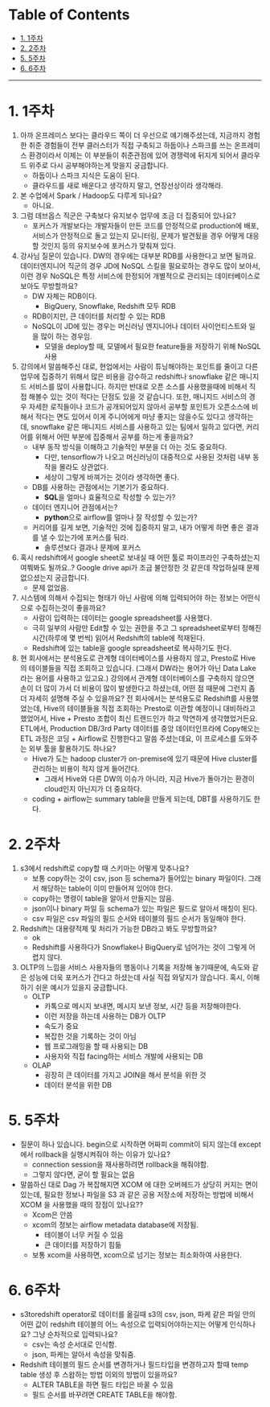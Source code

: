 # Table of Contents

- [1. 1주차](#1-1주차)
- [2. 2주차](#2-2주차)
- [5. 5주차](#5-5주차)
- [6. 6주차](#6-6주차)

---

# 1. 1주차

1. 아까 온프레미스 보다는 클라우드 쪽이 더 우선으로 얘기해주셨는데,  지금까지 경험한 취준 경험들이 전부 클러스터가 직접 구축되고 하둡이나 스파크를 쓰는 온프레미스 환경이라서 이제는 이 부분들이 취준관점에 있어 경쟁력에 뒤지게 되어서 클라우드 위주로 다시 공부해야하는게 맞을지 궁금합니다.
	- 하둡이나 스파크 지식은 도움이 된다.
	- 클라우드를 새로 배운다고 생각하지 말고, 연장선상이라 생각해라.
2. 본 수업에서 Spark / Hadoop도 다루게 되나요?
	- 아니요.
3. 그럼 데브옵스 직군은 구축보다 유지보수 업무에 조금 더 집중되어 있나요?
	- 포커스가 개발보다는 개발자들이 만든 코드를 안정적으로 production에 배포, 서비스가 안정적으로 돌고 있는지 모니터링, 문제가 발견됬을 경우 어떻게 대응할 것인지 등의 유지보수에 포커스가 맞춰져 있다.
4. 강사님 질문이 있습니다. DW의 경우에는 대부분 RDB를 사용한다고 보면 될까요. 데이터엔지니어 직군의 경우 JD에 NoSQL 스킬을 필요로하는 경우도 많이 보아서, 이런 경우 NoSQL은 특정 서비스에 한정되어 개별적으로 관리되는 데이터베이스로 보아도 무방할까요?
	- DW 자체는 RDB이다.
		- BigQuery, Snowflake, Redshift 모두 RDB
	- RDB이지만, 큰 데이터를 처리할 수 있는 RDB
	- NoSQL이 JD에 있는 경우는 머신러닝 엔지니어나 데이터 사이언티스트와 일을 많이 하는 경우임.
		- 모델을 deploy할 때, 모델에서 필요한 feature들을 저장하기 위해 NoSQL 사용
5. 강의에서 말씀해주신 대로, 현업에서는 사람이 튜닝해야하는 포인트를 줄이고 다른 업무에 집중하기 위해서 많은 비용을 감수하고 redshift나 snowflake 같은 매니지드 서비스를 많이 사용합니다. 하지만 반대로 오픈 소스를 사용했을때에 비해서 직접 해볼수 있는 것이 적다는 단점도 있을 것 같습니다. 또한, 매니지드 서비스의 경우 자세한 로직들이나 코드가 공개되어있지 않아서 공부할 포인트가 오픈소스에 비해서 적다는 면도 있어서 이게 주니어에게 마냥 좋지는 않을수도 있다고 생각하는데, snowflake 같은 매니지드 서비스를 사용하고 있는 팀에서 일하고 있다면, 커리어를 위해서 어떤 부분에 집중해서 공부를 하는게 좋을까요?
	- 내부 동작 방식을 이해하고 기술적인 부분을 더 아는 것도 중요하다.
		- 다만, tensorflow가 나오고 머신러닝이 대중적으로 사용된 것처럼 내부 동작을 몰라도 상관없다.
		- 세상이 그렇게 바껴가는 것이라 생각하면 좋다.
	- DB를 사용하는 관점에서는 기본기가 중요하다.
		- **SQL**을 얼마나 효율적으로 작성할 수 있는가?
	- 데이터 엔지니어 관점에서는?
		- **python**으로 airflow를 얼마나 잘 작성할 수 있는가?
	- 커리어를 길게 보면, 기술적인 것에 집중하지 말고, 내가 어떻게 하면 좋은 결과를 낼 수 있는가에 포커스를 둬라.
		- 솔루션보다 결과나 문제에 포커스
6. 혹시 redshift에서 google sheet로 보내실 때 어떤 툴로 파이프라인 구축하셨는지 여쭤봐도 될까요..?  Google drive api가 조금 불안정한 것 같은데 작업하실때 문제 없으셨는지 궁금합니다.
	- 문제 없었음.
7. 시스템에 의해서 수집되는 형태가 아닌 사람에 의해 입력되어야 하는 정보는 어떤식으로 수집하는것이 좋을까요?
	- 사람이 입력하는 데이터는 google spreadsheet를 사용했다.
	- 극히 일부의 사람만 Edit할 수 있는 권한을 주고 그 spreadsheet로부터 정해진 시간(하루에 몇 번씩) 읽어서 Redshift의 table에 적재된다.
	- Redshift에 있는 table을 google spreadsheet로 복사하기도 한다.
8. 현 회사에서는 분석용도로 관계형 데이터베이스를 사용하지 않고, Presto로 Hive의 테이블들을 직접 조회하고 있습니다. (그래서 DW라는 용어가 아닌 Data Lake라는 용어를 사용하고 있고요.) 강의에서 관계형 데이터베이스를 구축하지 않으면 손이 더 많이 가서 더 비용이 많이 발생한다고 하셨는데, 어떤 점 때문에 그런지 좀더 자세히 설명해 주실 수 있을까요? 전 회사에서는 분석용도로 Redshift를 사용했었는데, Hive의 테이블들을 직접 조회하는 Presto로 이관할 예정이니 대비하라고 했었어서, Hive + Presto 조합이 최신 트렌드인가 하고 막연하게 생각했었거든요. ETL에서, Production DB/3rd Party 데이터를 중앙 데이터인프라에 Copy해오는 ETL 과정은 코딩 + Airflow로 진행한다고 말씀 주셨는데요, 이 프로세스를 도와주는 외부 툴을 활용하기도 하나요?
	- Hive가 도는 hadoop cluster가 on-premise에 있기 때문에 Hive cluster를 관리하는 비용이 적지 않게 들어간다.
		- 그래서 Hive와 다른 DW의 이슈가 아니라, 지금 Hive가 돌아가는 환경이 cloud인지 아닌지가 더 중요하다.
	- coding + airflow는 summary table을 만들게 되는데, DBT를 사용하기도 한다.

# 2. 2주차

1. s3에서 redshift로 copy할 때 스키마는 어떻게 맞추나요?
	- 보통 copy하는 것이 csv, json 등 schema가 들어있는 binary 파일이다. 그래서 해당하는 table이 이미 만들어져 있어야 한다.
	- copy하는 명령이 table을 알아서 만들지는 않음.
	- json이나 binary 파일 등 schema가 있는 파일은 필드로 알아서 매칭이 된다.
	- csv 파일은 csv 파일의 필드 순서와 테이블의 필드 순서가 동일해야 한다.
2. Redshift는 대용량적제 및 처리가 가능한 DB라고 봐도 무방할까요?
	- ok
	- Redshift를 사용하다가 Snowflake나 BigQuery로 넘어가는 것이 그렇게 어렵지 않다.
3. OLTP의 느낌을 서비스 사용자들의 행동이나 기록을 저장해 놓기때문에, 속도와 같은 성능에 더욱 포커스가 간다고 하셨는데 사실 직접 와닿지가 않습니다. 혹시, 이해하기 쉬운 예시가 있을지 궁금합니다.
	- OLTP
		- 카톡으로 메시지 보내면, 메시지 보낸 정보, 시간 등을 저장해야한다.
		- 이런 저장을 하는데 사용하는 DB가 OLTP
		- 속도가 중요
		- 복잡한 것을 기록하는 것이 아님
		- 웹 프로그래밍을 할 때 사용되는 DB
		- 사용자와 직접 facing하는 서비스 개발에 사용되는 DB
	- OLAP
		- 굉장히 큰 데이터를 가지고 JOIN을 해서 분석을 위한 것
		- 데이터 분석을 위한 DB


# 5. 5주차

- 질문이 하나 있습니다. begin으로 시작하면 어짜피 commit이 되지 않는데 except에서 rollback을 실행시켜줘야 하는 이유가 있나요?  
	- connection session을 재사용하려면 rollback을 해줘야함.
	- 그렇지 않다면, 굳이 할 필요는 없음
- 말씀하신 대로 Dag 가 복잡해지면 XCOM 에 대한 오버헤드가 상당히 커지는 면이 있는데, 필요한 정보나 파일을 S3 과 같은 공용 저장소에 저장하는 방법에 비해서 XCOM 을 사용했을 때의 장점이 있나요??  
	- Xcom은 안씀
	- xcom의 정보는 airflow metadata database에 저장됨.
		- 테이블이 너무 커질 수 있음
		- 큰 데이터를 저장하기 힘듦
	- 보통 xcom을 사용하면, xcom으로 넘기는 정보는 최소화하여 사용한다.

# 6. 6주차

- s3toredshift operator로 데이터를 옮길때 s3의 csv, json, 파케 같은 파일 안의 어떤 값이 redshift 테이블의 어느 속성으로 입력되어야하는지는 어떻게 인식하나요? 그냥 순차적으로 입력되나요?  
	- csv는 속성 순서대로 인식함.
	- json, 파케는 알아서 속성을 맞춰줌.
- Redshift 테이블의 필드 순서를 변경하거나 필드타입을 변경하고자 할때 temp table 생성 후 스왑하는 방법 이외의 방법이 있을까요?
	- ALTER TABLE을 하면 필드 타입은 바꿀 수 있음
	- 필드 순서를 바꾸려면 CREATE TABLE을 해야함.